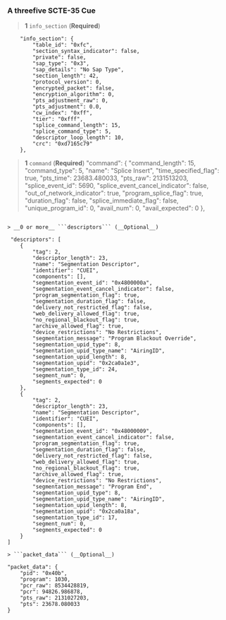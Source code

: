 ### A threefive SCTE-35 Cue

> __1__ ```info_section``` (__Required__)
```
    "info_section": {
        "table_id": "0xfc",
        "section_syntax_indicator": false,
        "private": false,
        "sap_type": "0x3",
        "sap_details": "No Sap Type",
        "section_length": 42,
        "protocol_version": 0,
        "encrypted_packet": false,
        "encryption_algorithm": 0,
        "pts_adjustment_raw": 0,
        "pts_adjustment": 0.0,
        "cw_index": "0xff",
        "tier": "0xfff",
        "splice_command_length": 15,
        "splice_command_type": 5,
        "descriptor_loop_length": 10,
        "crc": "0xd7165c79"
    },

```
> __1__ ```command``` (__Required__)
    "command": {
        "command_length": 15,
        "command_type": 5,
        "name": "Splice Insert",
        "time_specified_flag": true,
        "pts_time": 23683.480033,
        "pts_raw": 2131513203,
        "splice_event_id": 5690,
        "splice_event_cancel_indicator": false,
        "out_of_network_indicator": true,
        "program_splice_flag": true,
        "duration_flag": false,
        "splice_immediate_flag": false,
        "unique_program_id": 0,
        "avail_num": 0,
        "avail_expected": 0
    },

```

> __0 or more__ ```descriptors``` (__Optional__)
```
     "descriptors": [
        {
            "tag": 2,
            "descriptor_length": 23,
            "name": "Segmentation Descriptor",
            "identifier": "CUEI",
            "components": [],
            "segmentation_event_id": "0x4800000a",
            "segmentation_event_cancel_indicator": false,
            "program_segmentation_flag": true,
            "segmentation_duration_flag": false,
            "delivery_not_restricted_flag": false,
            "web_delivery_allowed_flag": true,
            "no_regional_blackout_flag": true,
            "archive_allowed_flag": true,
            "device_restrictions": "No Restrictions",
            "segmentation_message": "Program Blackout Override",
            "segmentation_upid_type": 8,
            "segmentation_upid_type_name": "AiringID",
            "segmentation_upid_length": 8,
            "segmentation_upid": "0x2ca0a1e3",
            "segmentation_type_id": 24,
            "segment_num": 0,
            "segments_expected": 0
        },
        {
            "tag": 2,
            "descriptor_length": 23,
            "name": "Segmentation Descriptor",
            "identifier": "CUEI",
            "components": [],
            "segmentation_event_id": "0x48000009",
            "segmentation_event_cancel_indicator": false,
            "program_segmentation_flag": true,
            "segmentation_duration_flag": false,
            "delivery_not_restricted_flag": false,
            "web_delivery_allowed_flag": true,
            "no_regional_blackout_flag": true,
            "archive_allowed_flag": true,
            "device_restrictions": "No Restrictions",
            "segmentation_message": "Program End",
            "segmentation_upid_type": 8,
            "segmentation_upid_type_name": "AiringID",
            "segmentation_upid_length": 8,
            "segmentation_upid": "0x2ca0a18a",
            "segmentation_type_id": 17,
            "segment_num": 0,
            "segments_expected": 0
        }
    ]

 ```
 > ```packet_data``` (__Optional__)
 ```
    "packet_data": {
        "pid": "0x40b",
        "program": 1030,
        "pcr_raw": 8534428819,
        "pcr": 94826.986878,
        "pts_raw": 2131027203,
        "pts": 23678.080033
    }

``` 
